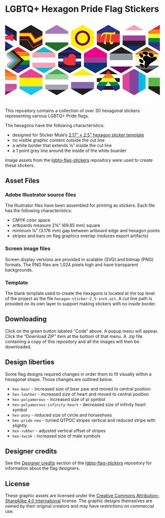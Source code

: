 # LGBTQ+ Hexagon Pride Flag Stickers

![banner image with several pride hexagons](./static/header-image.png "Pride hexagon banner")

This repository contains a collection of over 30 hexagonal stickers representing various LGBTQ+ Pride flags.

The hexagons have the following characteristics:

- designed for Sticker Mule&rsquo;s [2.17&rdquo; &times; 2.5&rdquo; hexagon sticker template](https://www.stickermule.com/uses/hexagon-stickers)
- no visible graphic content outside the cut line
- a white border that extends &frac18;&rdquo; inside the cut line
- a 1 point grey line around the inside of the white boarder

Image assets from the [lgbtq-flag-stickers](https://github.com/brokenarc/lgbtq-flag-stickers) repository were used to create these stickers.

## Asset Files

### Adobe Illustrator source files

The Illustrator files have been assembled for printing as stickers. Each file has the following characteristics:

- CMYK color space
- artboards measure 2&frac34;&rdquo; (69.85 mm) square
- minimum &frac18;&rdquo; (3.176 mm) gap between artboard edge and hexagon points
- stripes and bars on flag graphics overlap (reduces export artifacts)

### Screen image files

Screen display versions are provided in scalable (SVG) and bitmap (PNG) formats. The PNG files are 1,024 pixels high and have transparent backgrounds.

### Template

The blank template used to create the hexagons is located at the top level of the project as the file `hexagon-sticker-2_5-inch.ait`. A cut line path is provided on its own layer to support making stickers with no inside border.

## Downloading

Click on the green button labeled &ldquo;Code&rdquo; above. A popup menu will appear. Click the &ldquo;Download ZIP&rdquo; item at the bottom of that menu. A .zip file containing a copy of this repository and all the images will then be downloaded.

## Design liberties

Some flag designs required changes in order them to fit visually within a hexagonal shape. Those changes are outlined below.

- `hex-bear` - increased size of bear paw and moved to central position
- `hex-leather` - increased size of heart and moved to central position
- `hex-polyamorous` - increased size of pi symbol
- `hex-polyamorous-infinity-heart` - decreased size of infinity heart symbol
- `hex-pony` - reduced size of circle and horseshoes
- `hex-pride-new` - turned QTPOC stripes vertical and reduced stripe with slightly.
- `hex-rubber` - adjusted vertical offset of stripes
- `hex-twink` - increased size of male symbols

## Designer credits

See the [Designer credits](https://github.com/brokenarc/lgbtq-flag-stickers#designer-credits) section of the [lgbtq-flag-stickers](https://github.com/brokenarc/lgbtq-flag-stickers) repository for information about the flag designers.

## License

These graphic assets are licensed under the
[Creative Commons Attribution-ShareAlike 4.0 International](./LICENSE "license text")
license. The graphic designs themselves are owned by their original creators
and may have restrictions on commercial use.
